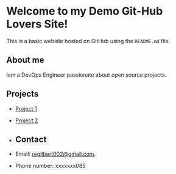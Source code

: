 # Welcome to my Demo Git-Hub Lovers Site!
This is a basic website hosted on GitHub using the `README.md` file.
## About me
Iam a DevOps Engineer passionate about open source projects.

## Projects
- [Project 1](https://github.com/DevOps-academy-Course/Demo-Git)
- [Project 2](https://github.com/DevOps-academy-Course/First-repository)

- ## Contact
- Email: regilbert002@gmail.com.
- Phone number: xxxxxxx085
